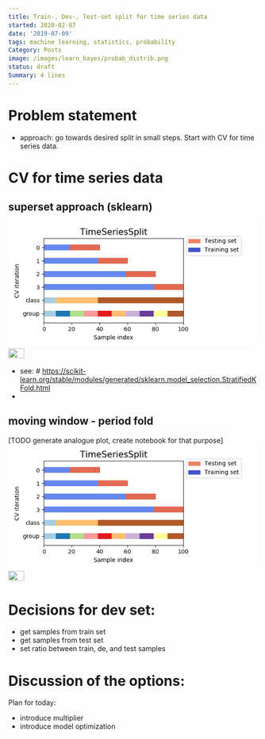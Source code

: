 ```yaml
---
title: Train-, Dev-, Test-set split for time series data
started: 2020-02-07
date: '2019-07-09'
tags: machine learning, statistics, probability
Category: Posts
image: /images/learn_bayes/probab_distrib.png
status: draft
Summary: 4 lines
---
```

# 



# Problem statement

- approach: go towards desired split in small steps. Start with CV for time series data.



# CV for time series data
## superset approach (sklearn)
![asd](../images/time_series_dev_set/sphx_glr_plot_cv_indices_010.png)
<img style="float: lefts;" src="/images/time_series_dev_set/sphx_glr_plot_cv_indices_010.png" width="25%" height="25%">
  - see: #  https://scikit-learn.org/stable/modules/generated/sklearn.model_selection.StratifiedKFold.html
  - 
##  moving window - period fold
[TODO generate analogue plot, create notebook for that purpose]
![asd](../images/time_series_dev_set/sphx_glr_plot_cv_indices_010.png)
<img style="float: lefts;" src="/images/time_series_dev_set/sphx_glr_plot_cv_indices_010.png" width="25%" height="25%">

# Decisions for dev set:
- get samples from train set
- get samples from test set
- set ratio between train, de, and test samples

# Discussion of the options:





Plan for today:
- introduce multiplier
- introduce model optimization


